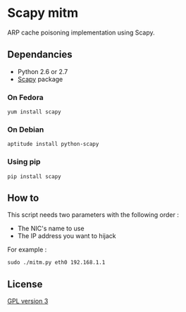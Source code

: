 # Scapy mitm

ARP cache poisoning implementation using Scapy.

## Dependancies

 * Python 2.6 or 2.7
 * [Scapy][1] package

### On Fedora

    yum install scapy

### On Debian

    aptitude install python-scapy

### Using pip

    pip install scapy

## How to

This script needs two parameters with the following order :

* The NIC's name to use
* The IP address you want to hijack

For example :

    sudo ./mitm.py eth0 192.168.1.1

## License

[GPL version 3][2]

  [1]: https://pypi.python.org/pypi/scapy/2.2.0-dev "Scapy: interactive packet manipulation tool"
  [2]: https://www.gnu.org/licenses/gpl.txt "GPL version 3"
